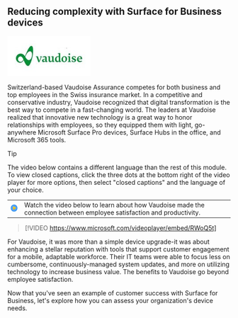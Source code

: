 
## Reducing complexity with Surface for Business devices


![Vaudoise Assurances](../media/vaudoise.png)

Switzerland-based Vaudoise Assurance competes for both business and top employees in the Swiss insurance market. In a competitive and conservative industry, Vaudoise recognized that digital transformation is the best way to compete in a fast-changing world. The leaders at Vaudoise realized that innovative new technology is a great way to honor relationships with employees, so they equipped them with light, go-anywhere Microsoft Surface Pro devices, Surface Hubs in the office, and Microsoft 365 tools.

> [!TIP]
> The video below contains a different language than the rest of this module. To view closed captions, click the three dots at the bottom right of the video player for more options, then select "closed captions" and the language of your choice.

|||
| :-- | :-- |
|![Icon indicating play video](../media/videoicon.png) | Watch the video below to learn about how Vaudoise made the connection between employee satisfaction and productivity.|

> [!VIDEO https://www.microsoft.com/videoplayer/embed/RWoQ5t]

For Vaudoise, it was more than a simple device upgrade-it was about enhancing a stellar reputation with tools that support customer engagement for a mobile, adaptable workforce. Their IT teams were able to focus less on cumbersome, continuously-managed system updates, and more on utilizing technology to increase business value. The benefits to Vaudoise go beyond employee satisfaction.

Now that you've seen an example of customer success with Surface for Business, let's explore how you can assess your organization's device needs.
